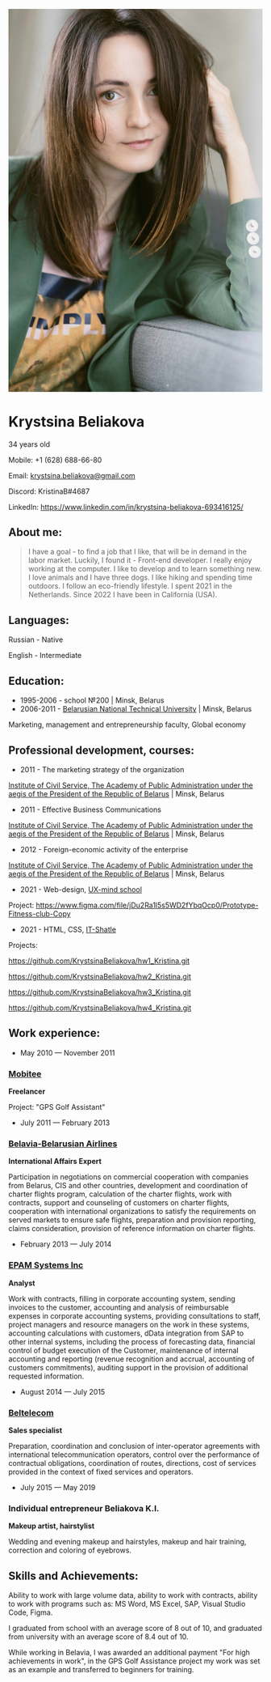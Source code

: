 ![My photo](./Photo17-min.jpg)
# Krystsina Beliakova
34 years old

Mobile: +1 (628) 688-66-80

Email: krystsina.beliakova@gmail.com

Discord: KristinaB#4687

LinkedIn: https://www.linkedin.com/in/krystsina-beliakova-693416125/




## About me:
> I have a goal - to find a job that I like, that will be in demand in the labor market. Luckily, I found it - Front-end developer. I really enjoy working at the computer. I like to develop and to learn something new.
> I love animals and I have three dogs. I like hiking and spending time outdoors. I follow an eco-friendly lifestyle.
> I spent 2021 in the Netherlands. Since 2022 I have been in California (USA).




## Languages:
Russian - Native

English - Intermediate




## Education:

* 1995-2006 - school №200 | Minsk, Belarus
* 2006-2011 - [Belarusian National Technical University](https://en.bntu.by/) | Minsk, Belarus

Marketing, management and entrepreneurship faculty, Global economy




## Professional development, courses:

- 2011 - The marketing strategy of the organization

[Institute of Civil Service, The Academy of Public Administration under the aegis of the President of the Republic of Belarus](https://www.pac.by/en/) | Minsk, Belarus
- 2011 - Effective Business Communications

[Institute of Civil Service, The Academy of Public Administration under the aegis of the President of the Republic of Belarus](https://www.pac.by/en/) | Minsk, Belarus
- 2012 - Foreign-economic activity of the enterprise

[Institute of Civil Service, The Academy of Public Administration under the aegis of the President of the Republic of Belarus](https://www.pac.by/en/) | Minsk, Belarus
- 2021 - Web-design, [UX-mind school](https://ux-school.by/)

Project: https://www.figma.com/file/jDu2Ra1l5s5WD2fYbqOcp0/Prototype-Fitness-club-Copy 
- 2021 - HTML, CSS, [IT-Shatle](https://www.instagram.com/it_shatle/?hl=en)

Projects:

https://github.com/KrystsinaBeliakova/hw1_Kristina.git

https://github.com/KrystsinaBeliakova/hw2_Kristina.git

https://github.com/KrystsinaBeliakova/hw3_Kristina.git

https://github.com/KrystsinaBeliakova/hw4_Kristina.git 




## Work experience:

+ May 2010 — November 2011
### [Mobitee](https://www.facebook.com/Mobitee/)
**Freelancer**

Project: "GPS Golf Assistant"

+ July 2011 — February 2013
### [Belavia-Belarusian Airlines](https://en.belavia.by/)
**International Affairs Expert**

Participation in negotiations on commercial cooperation with companies from Belarus, CIS and other countries, development and coordination of charter flights program, calculation of the charter flights, work with contracts, support and counseling of customers on charter flights, cooperation with international organizations to satisfy the requirements on served markets to ensure safe flights, preparation and provision reporting, claims consideration, provision of reference information on charter flights.

+ February 2013 — July 2014
### [EPAM Systems Inc](https://www.epam.com/)
**Analyst**

Work with contracts, filling in corporate accounting system, sending invoices to the customer, accounting and analysis of reimbursable expenses in corporate accounting systems, providing consultations to staff, project managers and resource managers on the work in these systems,  accounting calculations with customers, dData integration from SAP to other internal systems, including the process of forecasting data, financial control of budget execution of the Customer, maintenance of internal accounting and reporting (revenue recognition and accrual, accounting of customers commitments), auditing support in the provision of additional requested information.

+ August 2014 — July 2015
### [Beltelecom](https://beltelecom.by/en)
**Sales specialist**

Preparation, coordination and conclusion of inter-operator agreements with international telecommunication operators, control over the performance of contractual obligations, coordination of routes, directions, cost of services provided in the context of fixed services and operators.

+ July 2015 — May 2019
### Individual entrepreneur Beliakova K.I.
**Makeup artist, hairstylist**

Wedding and evening makeup and hairstyles, makeup and hair training, correction and coloring of eyebrows.




## Skills and Achievements:
Ability to work with large volume data, ability to work with contracts, ability to work with programs such as: MS Word, MS Excel, SAP, Visual Studio Code, Figma.

I graduated from school with an average score of 8 out of 10, and graduated from university with an average score of 8.4 out of 10.

While working in Belavia, I was awarded an additional payment "For high achievements in work", in the GPS Golf Assistance project my work was set as an example and transferred to beginners for training.